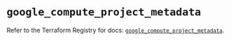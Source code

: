 # `google_compute_project_metadata`

Refer to the Terraform Registry for docs: [`google_compute_project_metadata`](https://registry.terraform.io/providers/hashicorp/google/6.6.0/docs/resources/compute_project_metadata).
